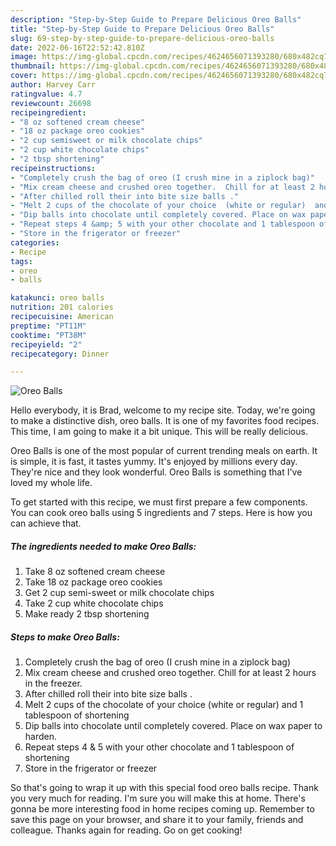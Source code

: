 ```yaml
---
description: "Step-by-Step Guide to Prepare Delicious Oreo Balls"
title: "Step-by-Step Guide to Prepare Delicious Oreo Balls"
slug: 69-step-by-step-guide-to-prepare-delicious-oreo-balls
date: 2022-06-16T22:52:42.810Z
image: https://img-global.cpcdn.com/recipes/4624656071393280/680x482cq70/oreo-balls-recipe-main-photo.jpg
thumbnail: https://img-global.cpcdn.com/recipes/4624656071393280/680x482cq70/oreo-balls-recipe-main-photo.jpg
cover: https://img-global.cpcdn.com/recipes/4624656071393280/680x482cq70/oreo-balls-recipe-main-photo.jpg
author: Harvey Carr
ratingvalue: 4.7
reviewcount: 26698
recipeingredient:
- "8 oz softened cream cheese"
- "18 oz package oreo cookies"
- "2 cup semisweet or milk chocolate chips"
- "2 cup white chocolate chips"
- "2 tbsp shortening"
recipeinstructions:
- "Completely crush the bag of oreo (I crush mine in a ziplock bag)"
- "Mix cream cheese and crushed oreo together.  Chill for at least 2 hours in the freezer."
- "After chilled roll their into bite size balls ."
- "Melt 2 cups of the chocolate of your choice  (white or regular)  and 1 tablespoon of shortening"
- "Dip balls into chocolate until completely covered. Place on wax paper to harden."
- "Repeat steps 4 &amp; 5 with your other chocolate and 1 tablespoon of shortening"
- "Store in the frigerator or freezer"
categories:
- Recipe
tags:
- oreo
- balls

katakunci: oreo balls 
nutrition: 201 calories
recipecuisine: American
preptime: "PT11M"
cooktime: "PT38M"
recipeyield: "2"
recipecategory: Dinner

---
```



![Oreo Balls](https://img-global.cpcdn.com/recipes/4624656071393280/680x482cq70/oreo-balls-recipe-main-photo.jpg)

Hello everybody, it is Brad, welcome to my recipe site. Today, we're going to make a distinctive dish, oreo balls. It is one of my favorites food recipes. This time, I am going to make it a bit unique. This will be really delicious.

Oreo Balls is one of the most popular of current trending meals on earth. It is simple, it is fast, it tastes yummy. It's enjoyed by millions every day. They're nice and they look wonderful. Oreo Balls is something that I've loved my whole life.




To get started with this recipe, we must first prepare a few components. You can cook oreo balls using 5 ingredients and 7 steps. Here is how you can achieve that.

<!--inarticleads1-->

##### The ingredients needed to make Oreo Balls:

1. Take 8 oz softened cream cheese
1. Take 18 oz package oreo cookies
1. Get 2 cup semi-sweet or milk chocolate chips
1. Take 2 cup white chocolate chips
1. Make ready 2 tbsp shortening




<!--inarticleads2-->

##### Steps to make Oreo Balls:

1. Completely crush the bag of oreo (I crush mine in a ziplock bag)
1. Mix cream cheese and crushed oreo together.  Chill for at least 2 hours in the freezer.
1. After chilled roll their into bite size balls .
1. Melt 2 cups of the chocolate of your choice  (white or regular)  and 1 tablespoon of shortening
1. Dip balls into chocolate until completely covered. Place on wax paper to harden.
1. Repeat steps 4 &amp; 5 with your other chocolate and 1 tablespoon of shortening
1. Store in the frigerator or freezer




So that's going to wrap it up with this special food oreo balls recipe. Thank you very much for reading. I'm sure you will make this at home. There's gonna be more interesting food in home recipes coming up. Remember to save this page on your browser, and share it to your family, friends and colleague. Thanks again for reading. Go on get cooking!
